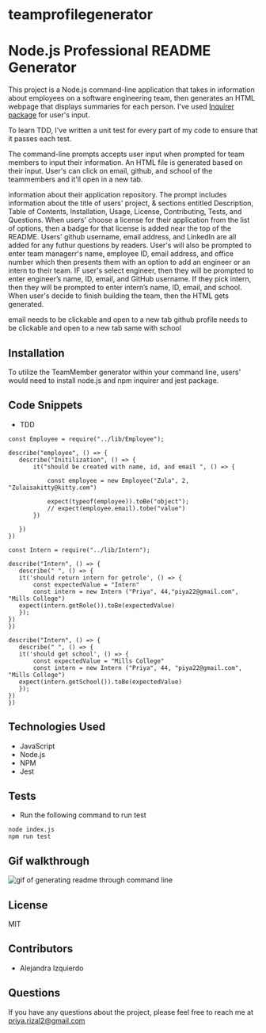 # teamprofilegenerator
# Node.js Professional README Generator
This project is a Node.js command-line application that takes in information about employees on a software engineering team, then generates an HTML webpage that displays summaries for each person. I've used [Inquirer package](https://www.npmjs.com/package/inquirer) for user's input. 

To learn TDD, I've written a unit test for every part of my code to ensure that it passes each test.

The command-line prompts accepts user input when prompted for team members to input their information. An HTML file is generated based on their input. User's can click on email, github, and school of the teammembers and it'll open in a new tab. 


information about their application repository. The prompt includes information about the title of users' project, & sections entitled Description, Table of Contents, Installation, Usage, License, Contributing, Tests, and Questions. When users' choose a license for their application from the list of options, then a badge for that license is added near the top of the README. Users' github username, email address, and LinkedIn are all added for any futhur questions by readers. User's will also be prompted to enter team managerr's name, employee ID, email address, and office number which then presents them with an option to add an engineer or an intern to their team. IF user's select engineer, then they will be prompted to enter engineer’s name, ID, email, and GitHub username. If they pick intern, then they will be prompted to enter intern’s name, ID, email, and school. When user's decide to finish building the team, then the HTML gets generated.

email needs to be clickable and open to a new tab
github profile needs to be clickable and open to a new tab
same with school


## Installation
 To utilize the TeamMember generator within your command line, users' would need to install node.js and npm inquirer and jest package. 


## Code Snippets
 - TDD 

 ```
 const Employee = require("../lib/Employee");

describe("employee", () => {
    describe("Initilization", () => {
        it("should be created with name, id, and email ", () => {

            const employee = new Employee("Zula", 2, "Zulaisakitty@kitty.com")

            expect(typeof(employee)).toBe("object");
            // expect(employee.email).tobe("value")
        })

    })
})

 ```

 ```
 const Intern = require("../lib/Intern");

describe("Intern", () => {
    describe(" ", () => {
    it('should return intern for getrole', () => {
        const expectedValue = "Intern"
        const intern = new Intern ("Priya", 44,"piya22@gmail.com", "Mills College")
    expect(intern.getRole()).toBe(expectedValue)
    });
})
})

describe("Intern", () => {
    describe(" ", () => {
    it('should get school', () => {
        const expectedValue = "Mills College"
        const intern = new Intern ("Priya", 44, "piya22@gmail.com", "Mills College")
    expect(intern.getSchool()).toBe(expectedValue)
    });
})
})
```

## Technologies Used
- JavaScript
- Node.js
- NPM
- Jest


## Tests 
- Run the following command to run test

 ```terminal
node index.js
npm run test
```


## Gif walkthrough
![gif of generating readme through command line](./develop/assets/readme%20generator.gif)

## License
MIT

## Contributors
- Alejandra Izquierdo


## Questions
If you have any questions about the project, please feel free to reach me at priya.rizal2@gmail.com